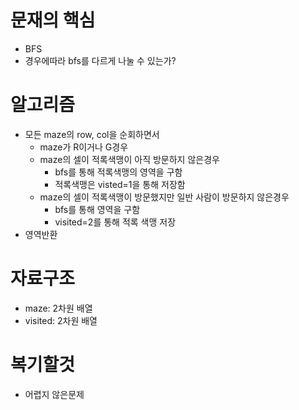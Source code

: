 # 문재의 핵심
- BFS
- 경우에따라 bfs를 다르게 나눌 수 있는가?

# 알고리즘
- 모든 maze의 row, col을 순회하면서
    - maze가 R이거나 G경우
    - maze의 셀이 적록색맹이 아직 방문하지 않은경우
        - bfs를 통해 적록색맹의 영역을 구함
        - 적록색맹은 visted=1을 통해 저장함
    - maze의 셀이 적록색맹이 방문했지만 일반 사람이 방문하지 않은경우
        - bfs를 통해 영역을 구함
        - visited=2를 통해 적록 색맹 저장
- 영역반환

# 자료구조 
- maze: 2차원 배열
- visited: 2차원 배열

# 복기할것
- 어렵지 않은문제